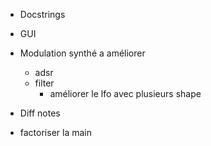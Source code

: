 - Docstrings

- GUI

- Modulation synthé a améliorer
  - adsr
  - filter
    - améliorer le lfo avec plusieurs shape

- Diff notes

- factoriser la main
